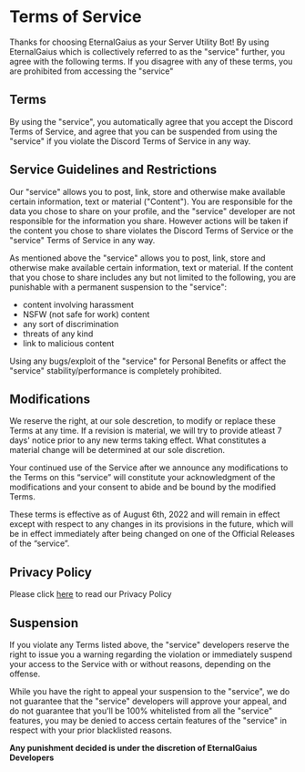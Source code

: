 # Terms of Service
Thanks for choosing EternalGaius as your Server Utility Bot! By using EternalGaius which is collectively referred to as the "service" further, you agree with the following terms. If you disagree with any of these terms, you are prohibited from accessing the "service"
 
## Terms
By using the "service", you automatically agree that you accept the Discord Terms of Service, and agree that you can be suspended from using the "service" if you violate the Discord Terms of Service in any way.

## Service Guidelines and Restrictions
Our "service" allows you to post, link, store and otherwise make available certain information, text or material ("Content"). You are responsible for the data you chose to share on your profile, and the "service" developer are not responsible for the information you share. However actions will be taken if the content you chose to share violates the Discord Terms of Service or the "service" Terms of Service in any way.

As mentioned above the "service" allows you to post, link, store and otherwise make available certain information, text or material. If the content that you chose to share includes any but not limited to the following, you are punishable with a permanent suspension to the "service":
- content involving harassment
- NSFW (not safe for work) content
- any sort of discrimination
- threats of any kind
- link to malicious content

Using any bugs/exploit of the "service" for Personal Benefits or affect the "service" stability/performance is completely prohibited.

## Modifications
We reserve the right, at our sole descretion, to modify or replace these Terms at any time. If a revision is material, we will try to provide atleast 7 days' notice prior to any new terms taking effect. What constitutes a material change will be determined at our sole discretion.

Your continued use of the Service after we announce any modifications to the Terms on this “service” will constitute your acknowledgment of the modifications and your consent to abide and be bound by the modified Terms.

These terms is effective as of August 6th, 2022 and will remain in effect except with respect to any changes in its provisions in the future, which will be in effect immediately after being changed on one of the Official Releases of the “service”.

## Privacy Policy
Please click [here](https://github.com/EternalGaiusOfficial/EternalGaiusToS-Privacy/blob/main/Privacy.md) to read our Privacy Policy

## Suspension
If you violate any Terms listed above, the "service" developers reserve the right to issue you a warning regarding the violation or immediately suspend your access to the Service with or without reasons, depending on the offense.

While you have the right to appeal your suspension to the "service", we do not guarantee that the "service" developers will approve your appeal, and do not guarantee that you'll be 100% whitelisted from all the "service" features, you may be denied to access certain features of the "service" in respect with your prior blacklisted reasons.

**Any punishment decided is under the discretion of EternalGaius Developers**
